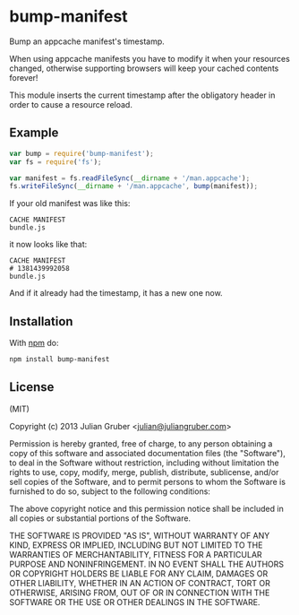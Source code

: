 
# bump-manifest

Bump an appcache manifest's timestamp.

When using appcache manifests you have to modify it when your resources
changed, otherwise supporting browsers will keep your cached contents
forever!

This module inserts the current timestamp after the obligatory header
in order to cause a resource reload.

## Example

```js
var bump = require('bump-manifest');
var fs = require('fs');

var manifest = fs.readFileSync(__dirname + '/man.appcache');
fs.writeFileSync(__dirname + '/man.appcache', bump(manifest));
```

If your old manifest was like this:

```
CACHE MANIFEST
bundle.js
```

it now looks like that:

```
CACHE MANIFEST
# 1381439992058
bundle.js
```

And if it already had the timestamp, it has a new one now.

## Installation

With [npm](https://npmjs.org) do:

```bash
npm install bump-manifest
```

## License

(MIT)

Copyright (c) 2013 Julian Gruber &lt;julian@juliangruber.com&gt;

Permission is hereby granted, free of charge, to any person obtaining a copy of
this software and associated documentation files (the "Software"), to deal in
the Software without restriction, including without limitation the rights to
use, copy, modify, merge, publish, distribute, sublicense, and/or sell copies
of the Software, and to permit persons to whom the Software is furnished to do
so, subject to the following conditions:

The above copyright notice and this permission notice shall be included in all
copies or substantial portions of the Software.

THE SOFTWARE IS PROVIDED "AS IS", WITHOUT WARRANTY OF ANY KIND, EXPRESS OR
IMPLIED, INCLUDING BUT NOT LIMITED TO THE WARRANTIES OF MERCHANTABILITY,
FITNESS FOR A PARTICULAR PURPOSE AND NONINFRINGEMENT. IN NO EVENT SHALL THE
AUTHORS OR COPYRIGHT HOLDERS BE LIABLE FOR ANY CLAIM, DAMAGES OR OTHER
LIABILITY, WHETHER IN AN ACTION OF CONTRACT, TORT OR OTHERWISE, ARISING FROM,
OUT OF OR IN CONNECTION WITH THE SOFTWARE OR THE USE OR OTHER DEALINGS IN THE
SOFTWARE.
